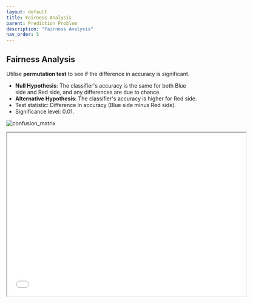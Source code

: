 ```yaml
---
layout: default
title: Fairness Analysis
parent: Prediction Problem
description: "Fairness Analysis"
nav_order: 5
---
```


## Fairness Analysis

Utilise **permutation test** to see if the difference in accuracy is significant.
- **Null Hypothesis**: The classifier's accuracy is the same for both Blue side and Red side, and any differences are due to chance.
- **Alternative Hypothesis**: The classifier's accuracy is higher for Red side.
- Test statistic: Difference in accuracy (Blue side minus Red side).
- Significance level: 0.01.
  
![confusion_matrix](https://github.com/Ailinnastar/LeagueOfLegends/assets/156360722/2f57370f-b3e8-46b2-8aff-ec0f19a5743e)

<iframe src="diagram/fairdiff.html" width=630 height=430 frameBorder=50></iframe> 
